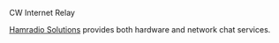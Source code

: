 CW Internet Relay 

[Hamradio Solutions](https://hamradio.solutions/) provides both hardware and network chat services.

